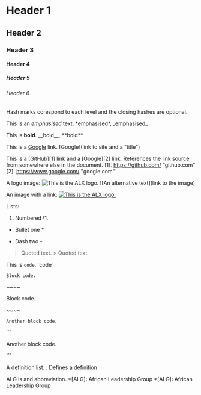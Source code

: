 # Header 1
## Header 2
### Header 3
#### Header 4 ####
##### Header 5 #####
###### Header 6 ######
Hash marks corespond to each level and the closing hashes are optional.


This is an *emphasised* text. \*emphasised\*, \_emphasised\_

This is __bold__. \_\_bold\_\_, \*\*bold\*\*


This is a [Google](https://www.google.com/ "google.com") link. \[Google\]\(link to site and a \"title\"\)

This is a [GitHub][1] link and a [Google][2] link. References the link source from somewhere else in the document.
[1]: https://github.com/ "github.com"
[2]: https://www.google.com/ "google.com"


A logo image: ![This is the ALX logo.](https://africabusinesscommunities.com/Images/Key%20Logos/alx.png "ALX") \!\[An alternative text\]\(link to the image\)

An image with a link: [![This is the ALX logo.](https://africabusinesscommunities.com/Images/Key%20Logos/alx.png "ALX")](https://www.alxafrica.com/ "www.alxafrica.com")


Lists:
1. Numbered \1. 
* Bullet one \* 
- Dash two \- 

> Quoted text. \> Quoted text.

This is `code`. \`code\`
~~~~
Block code.
~~~~
\~\~\~\~

Block code.

\~\~\~\~
```
Another block code.
```
\`\`\`

Another block code.

\`\`\`

A definition list.
: Defines a definition

ALG is and abbreviation.
*[ALG]: African Leadership Group \*\[ALG\]\: African Leadership Group
